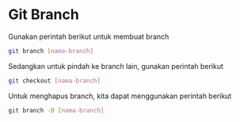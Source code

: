# Git Branch

Gunakan perintah berikut untuk membuat branch

```bash
git branch [nama-branch]
```

Sedangkan untuk pindah ke branch lain, gunakan perintah berikut

```bash
git checkout [nama-branch]
```

Untuk menghapus branch, kita dapat menggunakan perintah berikut

```bash
git branch -D [nama-branch]
```
